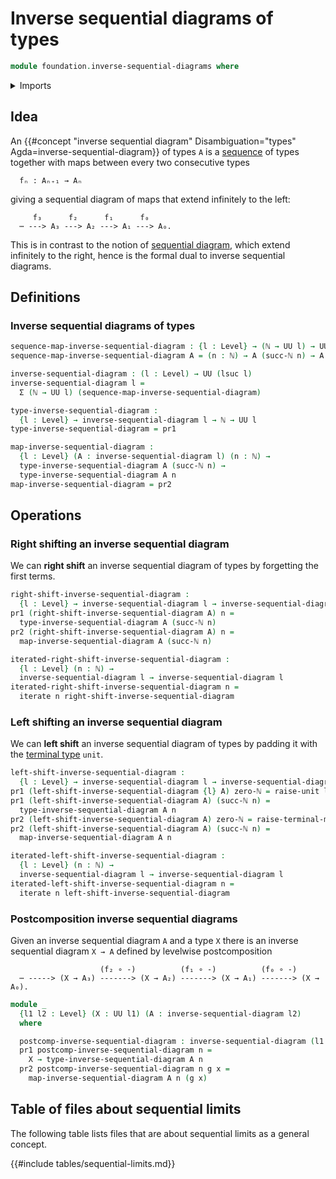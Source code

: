 # Inverse sequential diagrams of types

```agda
module foundation.inverse-sequential-diagrams where
```

<details><summary>Imports</summary>

```agda
open import elementary-number-theory.natural-numbers

open import foundation.dependent-pair-types
open import foundation.iterating-functions
open import foundation.unit-type
open import foundation.universe-levels
```

</details>

## Idea

An
{{#concept "inverse sequential diagram" Disambiguation="types" Agda=inverse-sequential-diagram}}
of types `A` is a [sequence](foundation.sequences.md) of types together with
maps between every two consecutive types

```text
  fₙ : Aₙ₊₁ → Aₙ
```

giving a sequential diagram of maps that extend infinitely to the left:

```text
     f₃      f₂      f₁      f₀
  ⋯ ---> A₃ ---> A₂ ---> A₁ ---> A₀.
```

This is in contrast to the notion of
[sequential diagram](synthetic-homotopy-theory.sequential-diagrams.md), which
extend infinitely to the right, hence is the formal dual to inverse sequential
diagrams.

## Definitions

### Inverse sequential diagrams of types

```agda
sequence-map-inverse-sequential-diagram : {l : Level} → (ℕ → UU l) → UU l
sequence-map-inverse-sequential-diagram A = (n : ℕ) → A (succ-ℕ n) → A n

inverse-sequential-diagram : (l : Level) → UU (lsuc l)
inverse-sequential-diagram l =
  Σ (ℕ → UU l) (sequence-map-inverse-sequential-diagram)

type-inverse-sequential-diagram :
  {l : Level} → inverse-sequential-diagram l → ℕ → UU l
type-inverse-sequential-diagram = pr1

map-inverse-sequential-diagram :
  {l : Level} (A : inverse-sequential-diagram l) (n : ℕ) →
  type-inverse-sequential-diagram A (succ-ℕ n) →
  type-inverse-sequential-diagram A n
map-inverse-sequential-diagram = pr2
```

## Operations

### Right shifting an inverse sequential diagram

We can **right shift** an inverse sequential diagram of types by forgetting the
first terms.

```agda
right-shift-inverse-sequential-diagram :
  {l : Level} → inverse-sequential-diagram l → inverse-sequential-diagram l
pr1 (right-shift-inverse-sequential-diagram A) n =
  type-inverse-sequential-diagram A (succ-ℕ n)
pr2 (right-shift-inverse-sequential-diagram A) n =
  map-inverse-sequential-diagram A (succ-ℕ n)

iterated-right-shift-inverse-sequential-diagram :
  {l : Level} (n : ℕ) →
  inverse-sequential-diagram l → inverse-sequential-diagram l
iterated-right-shift-inverse-sequential-diagram n =
  iterate n right-shift-inverse-sequential-diagram
```

### Left shifting an inverse sequential diagram

We can **left shift** an inverse sequential diagram of types by padding it with
the [terminal type](foundation.unit-type.md) `unit`.

```agda
left-shift-inverse-sequential-diagram :
  {l : Level} → inverse-sequential-diagram l → inverse-sequential-diagram l
pr1 (left-shift-inverse-sequential-diagram {l} A) zero-ℕ = raise-unit l
pr1 (left-shift-inverse-sequential-diagram A) (succ-ℕ n) =
  type-inverse-sequential-diagram A n
pr2 (left-shift-inverse-sequential-diagram A) zero-ℕ = raise-terminal-map
pr2 (left-shift-inverse-sequential-diagram A) (succ-ℕ n) =
  map-inverse-sequential-diagram A n

iterated-left-shift-inverse-sequential-diagram :
  {l : Level} (n : ℕ) →
  inverse-sequential-diagram l → inverse-sequential-diagram l
iterated-left-shift-inverse-sequential-diagram n =
  iterate n left-shift-inverse-sequential-diagram
```

### Postcomposition inverse sequential diagrams

Given an inverse sequential diagram `A` and a type `X` there is an inverse
sequential diagram `X → A` defined by levelwise postcomposition

```text
                    (f₂ ∘ -)          (f₁ ∘ -)          (f₀ ∘ -)
  ⋯ -----> (X → A₃) -------> (X → A₂) -------> (X → A₁) -------> (X → A₀).
```

```agda
module _
  {l1 l2 : Level} (X : UU l1) (A : inverse-sequential-diagram l2)
  where

  postcomp-inverse-sequential-diagram : inverse-sequential-diagram (l1 ⊔ l2)
  pr1 postcomp-inverse-sequential-diagram n =
    X → type-inverse-sequential-diagram A n
  pr2 postcomp-inverse-sequential-diagram n g x =
    map-inverse-sequential-diagram A n (g x)
```

## Table of files about sequential limits

The following table lists files that are about sequential limits as a general
concept.

{{#include tables/sequential-limits.md}}
